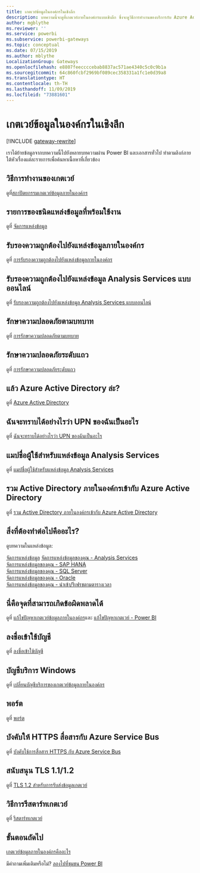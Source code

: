 ```yaml
---
title: เกตเวย์ข้อมูลในองค์กรในเชิงลึก
description: บทความนี้จะดูที่เกตเวย์ภายในองค์กรแบบเชิงลึก ซึ่งจะดูวิธีการทำงานของบริการกับ Azure Active Directory และ Active Directory ภายในเครื่องของคุณเมื่อทำงานกับ Analysis Services
author: mgblythe
ms.reviewer: ''
ms.service: powerbi
ms.subservice: powerbi-gateways
ms.topic: conceptual
ms.date: 07/15/2019
ms.author: mblythe
LocalizationGroup: Gateways
ms.openlocfilehash: e8807feeccccebab8837ac571ae4340c5c0c9b1a
ms.sourcegitcommit: 64c860fcbf2969bf089cec358331a1fc1e0d39a8
ms.translationtype: HT
ms.contentlocale: th-TH
ms.lasthandoff: 11/09/2019
ms.locfileid: "73881601"
---
```

# <a name="on-premises-data-gateway-in-depth"></a>เกตเวย์ข้อมูลในองค์กรในเชิงลึก

[!INCLUDE [gateway-rewrite](includes/gateway-rewrite.md)]

เราได้ย้ายข้อมูลจากบทความนี้ไปยังหลายบทความผ่าน Power BI และเอกสารทั่วไป ทำตามลิงก์ภายใต้หัวเรื่องแต่ละรายการเพื่อค้นหาเนื้อหาที่เกี่ยวข้อง

## <a name="how-the-gateway-works"></a>วิธีการทำงานของเกตเวย์

ดูที่[สถาปัตยกรรมเกตเวย์ข้อมูลภายในองค์กร](/data-integration/gateway/service-gateway-onprem-indepth)

## <a name="list-of-available-data-source-types"></a>รายการของชนิดแหล่งข้อมูลที่พร้อมใช้งาน

ดูที่ [จัดการแหล่งข้อมูล](service-gateway-data-sources.md)

## <a name="authentication-to-on-premises-data-sources"></a>รับรองความถูกต้องไปยังแหล่งข้อมูลภายในองค์กร

ดูที่ [การรับรองความถูกต้องไปยังแหล่งข้อมูลภายในองค์กร](/data-integration/gateway/service-gateway-onprem-indepth#authentication-to-on-premises-data-sources)

## <a name="authentication-to-a-live-analysis-services-data-source"></a>รับรองความถูกต้องไปยังแหล่งข้อมูล Analysis Services แบบออนไลน์

ดูที่ [รับรองความถูกต้องไปยังแหล่งข้อมูล Analysis Services แบบออนไลน์](service-gateway-enterprise-manage-ssas.md#authentication-to-a-live-analysis-services-data-source)

## <a name="role-based-security"></a>รักษาความปลอดภัยตามบทบาท

ดูที่ [การรักษาความปลอดภัยตามบทบาท](service-gateway-enterprise-manage-ssas.md#role-based-security)

## <a name="row-level-security"></a>รักษาความปลอดภัยระดับแถว

ดูที่ [การรักษาความปลอดภัยระดับแถว](service-gateway-enterprise-manage-ssas.md#row-level-security)

## <a name="what-about-azure-active-directory"></a>แล้ว Azure Active Directory ล่ะ?

ดูที่ [Azure Active Directory](/data-integration/gateway/service-gateway-onprem-indepth#azure-active-directory)

## <a name="how-do-i-tell-what-my-upn-is"></a>ฉันจะทราบได้อย่างไรว่า UPN ของฉันเป็นอะไร

ดูที่ [ฉันจะทราบได้อย่างไรว่า UPN ของฉันเป็นอะไร](/data-integration/gateway/service-gateway-onprem-indepth#how-do-i-tell-what-my-upn-is)

## <a name="map-user-names-for-analysis-services-data-sources"></a>แมปชื่อผู้ใช้สำหรับแหล่งข้อมูล Analysis Services

ดูที่ [แมปชื่อผู้ใช้สำหรับแหล่งข้อมูล Analysis Services](service-gateway-enterprise-manage-ssas.md#map-user-names-for-analysis-services-data-sources)

## <a name="synchronize-an-on-premises-active-directory-with-azure-active-directory"></a>รวม Active Directory ภายในองค์กรเข้ากับ Azure Active Directory

ดูที่ [รวม Active Directory ภายในองค์กรเข้ากับ Azure Active Directory](/data-integration/gateway/service-gateway-onprem-indepth#synchronize-an-on-premises-active-directory-with-azure-active-directory)

## <a name="what-to-do-next"></a>สิ่งที่ต้องทำต่อไปคืออะไร?

ดูบทความในแหล่งข้อมูล:

[จัดการแหล่งข้อมูล](service-gateway-data-sources.md)
[จัดการแหล่งข้อมูลของคุณ - Analysis Services](service-gateway-enterprise-manage-ssas.md)  
[จัดการแหล่งข้อมูลของคุณ - SAP HANA](service-gateway-enterprise-manage-sap.md)  
[จัดการแหล่งข้อมูลของคุณ - SQL Server](service-gateway-enterprise-manage-sql.md)  
[จัดการแหล่งข้อมูลของคุณ - Oracle](service-gateway-onprem-manage-oracle.md)  
[จัดการแหล่งข้อมูลของคุณ - นำเข้า/รีเฟรชตามตารางเวลา](service-gateway-enterprise-manage-scheduled-refresh.md)  

## <a name="where-things-can-go-wrong"></a>นี่คือจุดที่สามารถเกิดข้อผิดพลาดได้

ดูที่ [แก้ไขปัญหาเกตเวย์ข้อมูลภายในองค์กร](/data-integration/gateway/service-gateway-tshoot)และ [แก้ไขปัญหาเกตเวย์ - Power BI](service-gateway-onprem-tshoot.md)

## <a name="sign-in-account"></a>ลงชื่อเข้าใช้บัญชี

ดูที่ [ลงชื่อเข้าใช้บัญชี](/data-integration/gateway/service-gateway-onprem-indepth#sign-in-account)

## <a name="windows-service-account"></a>บัญชีบริการ Windows

ดูที่ [เปลี่ยนบัญชีบริการของเกตเวย์ข้อมูลภายในองค์กร](/data-integration/gateway/service-gateway-service-account)

## <a name="ports"></a>พอร์ต

ดูที่ [พอร์ต](/data-integration/gateway/service-gateway-communication#ports)

## <a name="forcing-https-communication-with-azure-service-bus"></a>บังคับให้ HTTPS สื่อสารกับ Azure Service Bus

ดูที่ [บังคับใช้การสื่อสาร HTTPS กับ Azure Service Bus](/data-integration/gateway/service-gateway-communication#force-https-communication-with-azure-service-bus)

## <a name="support-for-tls-12"></a>สนับสนุน TLS 1.1/1.2

ดูที่ [TLS 1.2 สำหรับการรับส่งข้อมูลเกตเวย์](/data-integration/gateway/service-gateway-communication#tls-12-for-gateway-traffic)

## <a name="how-to-restart-the-gateway"></a>วิธีการรีสตาร์ทเกตเวย์

ดูที่ [รีสตาร์ทเกตเวย์](/data-integration/gateway/service-gateway-restart)

## <a name="next-steps"></a>ขั้นตอนถัดไป

[เกตเวย์ข้อมูลภายในองค์กรคืออะไร](service-gateway-onprem.md)

มีคำถามเพิ่มเติมหรือไม่? [ลองไปที่ชุมชน Power BI](https://community.powerbi.com/)
